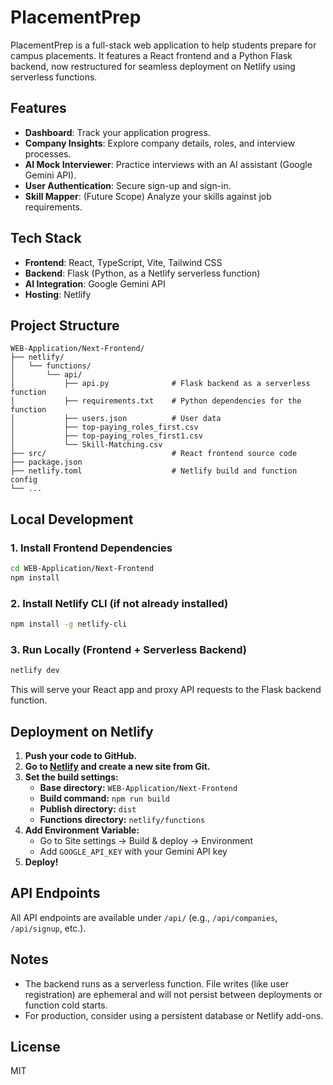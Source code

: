 # PlacementPrep

PlacementPrep is a full-stack web application to help students prepare for campus placements. It features a React frontend and a Python Flask backend, now restructured for seamless deployment on Netlify using serverless functions.

## Features
- **Dashboard**: Track your application progress.
- **Company Insights**: Explore company details, roles, and interview processes.
- **AI Mock Interviewer**: Practice interviews with an AI assistant (Google Gemini API).
- **User Authentication**: Secure sign-up and sign-in.
- **Skill Mapper**: (Future Scope) Analyze your skills against job requirements.

## Tech Stack
- **Frontend**: React, TypeScript, Vite, Tailwind CSS
- **Backend**: Flask (Python, as a Netlify serverless function)
- **AI Integration**: Google Gemini API
- **Hosting**: Netlify

## Project Structure
```
WEB-Application/Next-Frontend/
├── netlify/
│   └── functions/
│       └── api/
│           ├── api.py              # Flask backend as a serverless function
│           ├── requirements.txt    # Python dependencies for the function
│           ├── users.json          # User data
│           ├── top-paying_roles_first.csv
│           ├── top-paying_roles_first1.csv
│           └── Skill-Matching.csv
├── src/                            # React frontend source code
├── package.json
├── netlify.toml                    # Netlify build and function config
└── ...
```

## Local Development

### 1. Install Frontend Dependencies
```sh
cd WEB-Application/Next-Frontend
npm install
```

### 2. Install Netlify CLI (if not already installed)
```sh
npm install -g netlify-cli
```

### 3. Run Locally (Frontend + Serverless Backend)
```sh
netlify dev
```
This will serve your React app and proxy API requests to the Flask backend function.

## Deployment on Netlify

1. **Push your code to GitHub.**
2. **Go to [Netlify](https://app.netlify.com/) and create a new site from Git.**
3. **Set the build settings:**
    - **Base directory:** `WEB-Application/Next-Frontend`
    - **Build command:** `npm run build`
    - **Publish directory:** `dist`
    - **Functions directory:** `netlify/functions`
4. **Add Environment Variable:**
    - Go to Site settings → Build & deploy → Environment
    - Add `GOOGLE_API_KEY` with your Gemini API key
5. **Deploy!**

## API Endpoints
All API endpoints are available under `/api/` (e.g., `/api/companies`, `/api/signup`, etc.).

## Notes
- The backend runs as a serverless function. File writes (like user registration) are ephemeral and will not persist between deployments or function cold starts.
- For production, consider using a persistent database or Netlify add-ons.

## License
MIT
